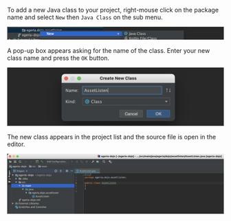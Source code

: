 <!-- SPDX-License-Identifier: CC-BY-4.0 -->
<!-- Copyright Contributors to the Egeria project. -->


To add a new Java class to your project, right-mouse click on the package name and select `New` then `Java Class` on the sub menu.

![Step 1](/education/tutorials/intellij-tutorial/intellij-add-java-class-1.png)

A pop-up box appears asking for the name of the class.  Enter your new class name and press the `OK` button.

![Step 2](/education/tutorials/intellij-tutorial/intellij-add-java-class-2.png)

The new class appears in the project list and the source file is open in the editor.

![Step 2](/education/tutorials/intellij-tutorial/intellij-add-java-class-3.png)

